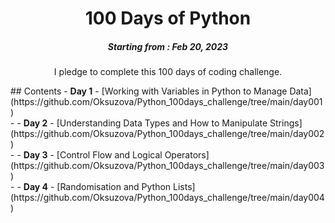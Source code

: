 <h1 align="center"> 
100 Days of Python
</h1>
<h5 align="center">
Starting from : Feb 20, 2023
</h5>
<p align="center">
I pledge to complete this 100 days of coding challenge.
</p>
## Contents
- <b>Day 1</b> - [Working with Variables in Python to Manage Data](https://github.com/Oksuzova/Python_100days_challenge/tree/main/day001)<br>
- 
- <b>Day 2</b> - [Understanding Data Types and How to Manipulate Strings](https://github.com/Oksuzova/Python_100days_challenge/tree/main/day002)<br>
- 
- <b>Day 3</b> - [Control Flow and Logical Operators](https://github.com/Oksuzova/Python_100days_challenge/tree/main/day003)<br>
- 
- <b>Day 4</b> - [Randomisation and Python Lists](https://github.com/Oksuzova/Python_100days_challenge/tree/main/day004)<br>
